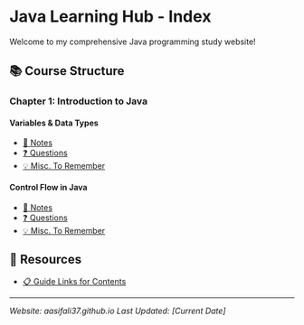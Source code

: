 # Java Learning Hub - Index

Welcome to my comprehensive Java programming study website!

## 📚 Course Structure

### Chapter 1: Introduction to Java

#### Variables & Data Types
- [📝 Notes](./Chapters/1%29%20Introduction%20to%20Java/Variables%20%26%20Data%20Types/Notes.md)
- [❓ Questions](./Chapters/1%29%20Introduction%20to%20Java/Variables%20%26%20Data%20Types/Questions.md)
- [💡 Misc. To Remember](./Chapters/1%29%20Introduction%20to%20Java/Variables%20%26%20Data%20Types/Misc.%20To%20remember.md)

#### Control Flow in Java
- [📝 Notes](./Chapters/1%29%20Introduction%20to%20Java/Control%20%Flow%20in%20Java/Notes.md)
- [❓ Questions](./Chapters/1%29%20Introduction%20to%20Java/Control%20%Flow%20in%20Java/Questions.md)
- [💡 Misc. To Remember](./Chapters/1%29%20Introduction%20to%20Java/Control%20%Flow%20in%20Java/Misc%20To%20remember.md)


## 🔗 Resources
- [📋 Guide Links for Contents](./Guide%20link%20for%20Contents/link.md)


---
*Website: aasifali37.github.io*
*Last Updated: [Current Date]*
